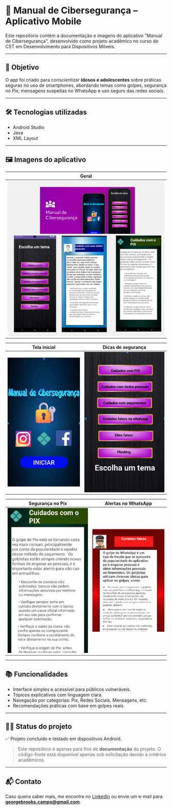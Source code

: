 # 📱 Manual de Cibersegurança – Aplicativo Mobile

Este repositório contém a documentação e imagens do aplicativo "Manual de Cibersegurança", desenvolvido como projeto acadêmico no curso de CST em Desenvolvimento para Dispositivos Móveis.

---

## 📌 Objetivo

O app foi criado para conscientizar **idosos e adolescentes** sobre práticas seguras no uso de smartphones, abordando temas como golpes, segurança no Pix, mensagens suspeitas no WhatsApp e uso seguro das redes sociais.

---

## 🛠️ Tecnologias utilizadas

- Android Studio
- Java
- XML Layout
  
---

## 🖼️ Imagens do aplicativo

| Geral |
|-------------|
| ![Geral](imagens/tela-geral.png) |

| Tela inicial | Dicas de segurança |
|--------------|--------------------|
| ![Tela inicial](imagens/tela-inicial.png) | ![Tela dicas](imagens/tela-temas.png) |

| Segurança no Pix | Alertas no WhatsApp |
|------------------|---------------------|
| ![Tela pix](imagens/tela-pix.png) | ![Tela whatsapp](imagens/tela-contatos.png) |

---

## 📚 Funcionalidades

- Interface simples e acessível para públicos vulneráveis.
- Tópicos explicativos com linguagem clara.
- Navegação por categorias: Pix, Redes Sociais, Mensagens, etc.
- Recomendações práticas com base em golpes reais.

---


## 👨‍💻 Status do projeto

✅ Projeto concluído e testado em dispositivos Android.

> Este repositório é apenas para fins de **documentação** do projeto. O código-fonte está disponível apenas sob solicitação devido a critérios acadêmicos.

---

## 📬 Contato

Caso queira saber mais, me encontre no [LinkedIn](www.linkedin.com/in/george-m-brooks) ou envie um e-mail para **georgebrooks.camps@gmail.com**.
